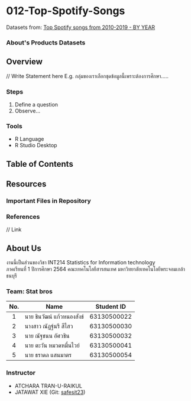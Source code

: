 # 012-Top-Spotify-Songs
Datasets from: [Top Spotify songs from 2010-2019 - BY YEAR](https://www.kaggle.com/leonardopena/top-spotify-songs-from-20102019-by-year)

### About's Products Datasets

## Overview

// Write Statement here
E.g. กลุ่มของเราเลือกชุดข้อมูลนี้เพราะต้องการศึกษา.....

### Steps

1. Define a question
2. Observe...

### Tools

- R Language
- R Studio Desktop

## Table of Contents

## Resources

### Important Files in Repository

### References

// Link

## About Us
งานนี้เป็นส่วนของวิชา INT214 Statistics for Information technology <br/> ภาคเรียนที่ 1 ปีการศึกษา 2564 คณะเทคโนโลยีสารสนเทศ มหาวิทยาลัยเทคโนโลยีพระจอมเกล้าธนบุรี
### Team: Stat bros
| No. | Name              | Student ID   |
|:---:|-------------------|--------------|
|  1  | นาย ชินวัฒน์ แก้วหนองสังข์      | 63130500022  |
|  2  | นางสาว ณัฏฐ์นรี สีไสว   | 63130500030  |
|  3  | นาย ณัฐชนน อัศวชิน   | 63130500032 |
|  4  | นาย ตะวัน หมวดหมื่นไวย์   | 63130500041 |
|  5  | นาย ธราดล แสนมาตร   | 63130500054 |
### Instructor
- ATCHARA TRAN-U-RAIKUL
- JATAWAT XIE (Git: [safesit23](https://github.com/safesit23))



